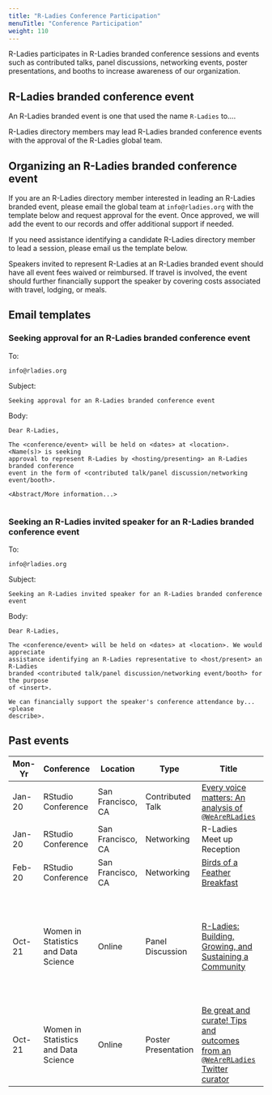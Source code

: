 ```yaml
---
title: "R-Ladies Conference Participation"
menuTitle: "Conference Participation"
weight: 110
---
```


R-Ladies participates in R-Ladies branded conference sessions and events such as
contributed talks, panel discussions, networking events, poster presentations, and booths to 
increase awareness of our organization.

## R-Ladies branded conference event

An R-Ladies branded event is one that used the name `R-Ladies` to....

R-Ladies directory members may lead R-Ladies branded conference events with the 
approval of the R-Ladies global team.


## Organizing an R-Ladies branded conference event

If you are an R-Ladies directory member interested in leading an R-Ladies branded 
event, please email the global team at `info@rladies.org` with the template below and request approval for the event.
Once approved, we will add the event to our records and offer additional support if needed.

If you need assistance identifying a candidate R-Ladies directory member to lead a session,
please email us the template below. 

Speakers invited to represent R-Ladies at an R-Ladies branded event should
have all event fees waived or reimbursed. If travel is involved, the 
event should further financially support the speaker by covering costs associated
with travel, lodging, or meals.

## Email templates

### Seeking approval for an R-Ladies branded conference event

To: 

```
info@rladies.org
```

Subject:

```
Seeking approval for an R-Ladies branded conference event
```

Body:

```
Dear R-Ladies,

The <conference/event> will be held on <dates> at <location>. <Name(s)> is seeking
approval to represent R-Ladies by <hosting/presenting> an R-Ladies branded conference 
event in the form of <contributed talk/panel discussion/networking event/booth>.

<Abstract/More information...>


```


### Seeking an R-Ladies invited speaker for an R-Ladies branded conference event

To: 

```
info@rladies.org
```

Subject:

```
Seeking an R-Ladies invited speaker for an R-Ladies branded conference event
```

Body:

```
Dear R-Ladies,

The <conference/event> will be held on <dates> at <location>. We would appreciate 
assistance identifying an R-Ladies representative to <host/present> an R-Ladies
branded <contributed talk/panel discussion/networking event/booth> for the purpose
of <insert>.

We can financially support the speaker's conference attendance by... <please 
describe>.

```



## Past events

| Mon-Yr | Conference | Location | Type | Title | Speaker(s) |
|--------|------------|----------|------|-------|------------|
| Jan-20 | RStudio Conference | San Francisco, CA | Contributed Talk | [Every voice matters: An analysis of `@WeAreRLadies`](https://global.rstudio.com/authors/katherine-simeon/) | Katherine Simeon |        
| Jan-20 | RStudio Conference | San Francisco, CA | Networking       | R-Ladies Meet up Reception | |
| Feb-20 | RStudio Conference | San Francisco, CA | Networking       | [Birds of a Feather Breakfast](https://community.rstudio.com/t/r-ladies-at-rstudio-conf-2020/47714) | Hannah Frick & Erin LeDell | 
| Oct-21 | Women in Statistics and Data Science  | Online | Panel Discussion    | [R-Ladies: Building, Growing, and Sustaining a Community](https://ww2.amstat.org/meetings/wsds/2021/onlineprogram/Program.cfm)  | Mouna Belaid, Yanina Bellini Saibene, Shel Kariuki, Athanasia Mowinckel, Katherine Simeon |
| Oct-21 | Women in Statistics and Data Science  | Online |Poster Presentation | [Be great and curate! Tips and outcomes from an `@WeAreRLadies` Twitter curator](https://www.pipinghotdata.com/talks/2021-10-07-be-great-and-curate/) | Shannon Pileggi | 
